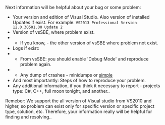 Next information will be helpful about your bug or some problem:

* Your version and edition of Visual Studio. Also version of installed Updates if exist. For example: `VS2013 Professional Version 12.0.30501.00 Update 2`
* Version of vsSBE, where problem exist.
* * If you know, - the other version of vsSBE where problem not exist.
* Logs if exist: 
* * From vsSBE: you should enable 'Debug Mode' and reproduce problem again.
* * Any dump of crashes - minidumps or [simple](https://drive.google.com/uc?id=0B0-ygoNBOTDcUVNLaUNfRWk3ZTg)
* And most importantly: Steps of how to reproduce your problem.
* Any additional information, if you think it necessary to report - projects type: C#, C++, full moon tonight, and another..

Remeber: We support the all version of Visual studio from VS2010 and higher, so problem can exist only for specific version or specific project type, solution, etc.
Therefore, your information really will be helpful for finding and resolving..